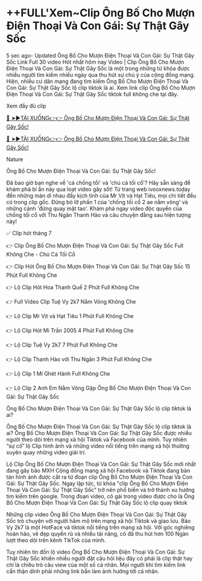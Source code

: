 # ++FULL'Xem~Clip Ông Bố Cho Mượn Điện Thoại Và Con Gái: Sự Thật Gây Sốc

5 sec ago- Updated Ông Bố Cho Mượn Điện Thoại Và Con Gái: Sự Thật Gây Sốc Link Full 30 video Hót nhất hôm nay Video | Clip Ông Bố Cho Mượn Điện Thoại Và Con Gái: Sự Thật Gây Sốc là một trong những từ khóa được nhiều người tìm kiếm nhiều ngày qua thu hút sự chú ý của cộng đồng mạng. Hiện, nhiều cư dân mạng đang tìm kiếm Ông Bố Cho Mượn Điện Thoại Và Con Gái: Sự Thật Gây Sốc lộ clip  tiktok là ai. Xem link clip Ông Bố Cho Mượn Điện Thoại Và Con Gái: Sự Thật Gây Sốc tiktok full không che tại đây.

Xem đầy đủ clip

[🔴 ➤►TẢI XUỐNG👉👉 Ông Bố Cho Mượn Điện Thoại Và Con Gái: Sự Thật Gây Sốc!](https://ivooxnews.today/link-tran-ha-linh-2k2-full/)

[🔴 ➤►TẢI XUỐNG👉👉 Ông Bố Cho Mượn Điện Thoại Và Con Gái: Sự Thật Gây Sốc!](https://ivooxnews.today/link-tran-ha-linh-2k2-full/)

Nature

Ông Bố Cho Mượn Điện Thoại Và Con Gái: Sự Thật Gây Sốc!

Đã bao giờ bạn nghe về 'cá chống tối' và 'chú cá tối cổ'? Hãy sẵn sàng để khám phá bí ẩn này qua loạt video gây sốt! Từ trang web ivooxnews.today đến những màn dí nhau đầy kịch tính của Mr Vịt và Hạt Tiêu, mọi chi tiết đều có trong clip gốc. Đừng bỏ lỡ phần 1 của 'chống tối cổ 2 ae nằm võng' và những cảnh 'đừng quay mặt tao'. Khám phá ngay video độc quyền của chống tối cổ với Thu Ngân Thanh Hào và câu chuyện đằng sau hiện tượng này!

✅ Clip hót tháng 7

👉 Clip Ông Bố Cho Mượn Điện Thoại Và Con Gái: Sự Thật Gây Sốc Full Không Che - Chú Cá Tối Cổ

👉 Clip Hót Ông Bố Cho Mượn Điện Thoại Và Con Gái: Sự Thật Gây Sốc 15 Phút Full Không Che

👉 Lộ Clip Hót Hoa Thanh Quế 2 Phút Full Không Che

👉 Full Video Clip Tuệ Vy 2k7 Nằm Võng Không Che

👉 Lộ Clip Mr Vịt và Hạt Tiêu 1 Phút Full Không Che

👉 Lộ Clip Hót Mi Trần 2005 4 Phút Full Không Che

👉 Lộ Clip Tuệ Vy 2k7 7 Phút Full Không Che

👉 Lộ Clip Thanh Hào với Thu Ngân 3 Phút Full Không Che

👉 Lộ Clip 1 Mí Ghét Hành Full Không Che

👉 Lộ Clip 2 Anh Em Nằm Võng Gặp Ông Bố Cho Mượn Điện Thoại Và Con Gái: Sự Thật Gây Sốc

Ông Bố Cho Mượn Điện Thoại Và Con Gái: Sự Thật Gây Sốc lộ clip tiktok là ai?

Ông Bố Cho Mượn Điện Thoại Và Con Gái: Sự Thật Gây Sốc lộ clip tiktok là ai?
Ông Bố Cho Mượn Điện Thoại Và Con Gái: Sự Thật Gây Sốc được nhiều người theo dõi trên mạng xã hội  Tiktok và Facebook của mình. Tuy nhiên “sự cố” lộ Clip hình ảnh và những  video nổi tiếng trên mạng xã hội thường xuyên quay những video giải trí.

Lộ Clip Ông Bố Cho Mượn Điện Thoại Và Con Gái: Sự Thật Gây Sốc mới nhất đang gây bão MXH
Cộng đồng mạng xã hội Facebook và Tiktok đang bàn tán hình ảnh được cắt ra từ đoạn clip Ông Bố Cho Mượn Điện Thoại Và Con Gái: Sự Thật Gây Sốc. Ngay lập tức, từ khóa "clip Ông Bố Cho Mượn Điện Thoại Và Con Gái: Sự Thật Gây Sốc" trở nên phổ biến và trở thành xu hướng tìm kiếm trên google. Trong đoạn video, cô gái trong video được cho là Ông Bố Cho Mượn Điện Thoại Và Con Gái: Sự Thật Gây Sốc lộ clip quay tiktok

Những clip video Ông Bố Cho Mượn Điện Thoại Và Con Gái: Sự Thật Gây Sốc trò chuyện với người hâm mộ trên mạng xã hội Tiktok và giao lưu. Bảo Vy 2k7 là một HotFace và tiktok nổi tiếng trên mạng xã hội. Với góc nghiêng hoàn hảo, vẻ đẹp quyến rũ và nhiều tài năng, cô đã thu hút hơn 100 Ngàn lượt theo dõi trên kênh  TikTok của mình.

Tuy nhiên tin đồn lộ video Ông Bố Cho Mượn Điện Thoại Và Con Gái: Sự Thật Gây Sốc khiến nhiều người đặt câu hỏi liệu đây có phải là clip thật hay chỉ là chiêu trò câu view của một số cá nhân. Mọi người khi tìm kiếm link cẩn thận dính phải những link bẩn làm ảnh hướng tới cá nhân.
